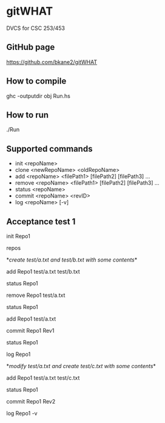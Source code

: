 # gitWHAT
DVCS for CSC 253/453

## GitHub page
https://github.com/bkane2/gitWHAT

## How to compile
ghc -outputdir obj Run.hs

## How to run
./Run

## Supported commands
* init \<repoName>
* clone \<newRepoName> \<oldRepoName>
* add \<repoName> \<filePath1> \[filePath2\] \[filePath3\] ...
* remove \<repoName> \<filePath1> \[filePath2\] \[filePath3\] ...
* status \<repoName>
* commit \<repoName> \<revID>
* log \<repoName> \[-v\]

## Acceptance test 1
init Repo1

repos

\**create test/a.txt and test/b.txt with some contents*\*

add Repo1 test/a.txt test/b.txt

status Repo1

remove Repo1 test/a.txt

status Repo1

add Repo1 test/a.txt

commit Repo1 Rev1

status Repo1

log Repo1

\**modify test/a.txt and create test/c.txt with some contents*\*

add Repo1 test/a.txt test/c.txt

status Repo1

commit Repo1 Rev2

log Repo1 -v